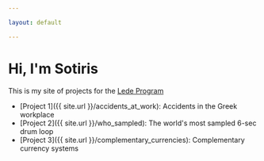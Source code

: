 ```yaml
---

layout: default

---
```


# Hi, I'm Sotiris

This is my site of projects for the [Lede Program](http://ledeprogram.com)

* [Project 1]({{ site.url }}/accidents_at_work): Accidents in the Greek workplace
* [Project 2]({{ site.url }}/who_sampled): The world's most sampled 6-sec drum loop
* [Project 3]({{ site.url }}/complementary_currencies): Complementary currency systems
